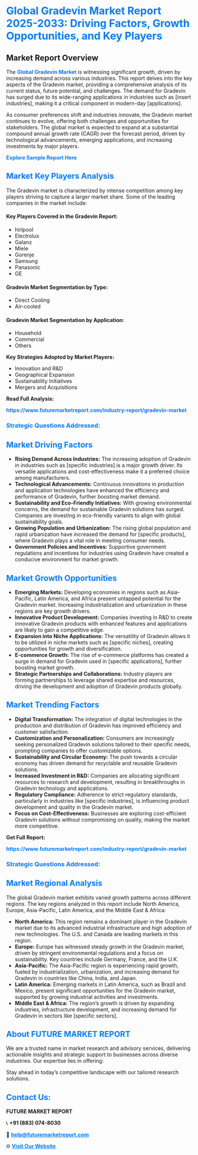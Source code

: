 <h1 style="color: #007BFF;">Global Gradevin Market Report 2025-2033: Driving Factors, Growth Opportunities, and Key Players</h1>

<section id="overview">
<h2>Market Report Overview</h2>
<p>The <a href="https://www.futuremarketreport.com/industry-report/gradevin-market" style="color: #007BFF; text-decoration: none;"><strong>Global Gradevin Market</strong></a> is witnessing significant growth, driven by increasing demand across various industries. This report delves into the key aspects of the Gradevin market, providing a comprehensive analysis of its current status, future potential, and challenges. The demand for Gradevin has surged due to its wide-ranging applications in industries such as [insert industries], making it a critical component in modern-day [applications].</p>
<p>As consumer preferences shift and industries innovate, the Gradevin market continues to evolve, offering both challenges and opportunities for stakeholders. The global market is expected to expand at a substantial compound annual growth rate (CAGR) over the forecast period, driven by technological advancements, emerging applications, and increasing investments by major players.</p>
</section>

<section id="overview">
<p><a href="https://www.futuremarketreport.com/request-sample/reportId=52692" style="color: #007BFF; text-decoration: none;"><strong>Explore Sample Report Here</strong></a></p>
</section>

<section id="key-players">
<h2 style="color: #007BFF;">Market Key Players Analysis</h2>
<p>The Gradevin market is characterized by intense competition among key players striving to capture a larger market share. Some of the leading companies in the market include:</p>
<h4>Key Players Covered in the Gradevin Report:</h4>
<ul><li>hirlpool</li><li>Electrolux</li><li>Galanz</li><li>Miele</li><li>Gorenje</li><li>Samsung</li><li>Panasonic</li><li>GE</li></ul>
<h4>Gradevin Market Segmentation by Type:</h4>
<ul><li>Direct Cooling</li><li>Air-cooled</li></ul>

<h4>Gradevin Market Segmentation by Application:</h4>
<ul><li>Household</li><li>Commercial</li><li>Others</li></ul>
<p><strong>Key Strategies Adopted by Market Players:</strong></p>
<ul>
<li>Innovation and R&D</li>
<li>Geographical Expansion</li>
<li>Sustainability Initiatives</li>
<li>Mergers and Acquisitions</li>
</ul>
</section>

<section>
<p><strong>Read Full Analysis: </strong></p><a href="https://www.futuremarketreport.com/industry-report/gradevin-market" style="color: #007BFF; text-decoration: none;"><strong>https://www.futuremarketreport.com/industry-report/gradevin-market</strong></a>
<h3 style="color: #007BFF;">Strategic Questions Addressed:</h3>
</section>

<section id="driving-factors">
<h2 style="color: #007BFF;">Market Driving Factors</h2>
<ul>
<li><strong>Rising Demand Across Industries:</strong> The increasing adoption of Gradevin in industries such as [specific industries] is a major growth driver. Its versatile applications and cost-effectiveness make it a preferred choice among manufacturers.</li>
<li><strong>Technological Advancements:</strong> Continuous innovations in production and application technologies have enhanced the efficiency and performance of Gradevin, further boosting market demand.</li>
<li><strong>Sustainability and Eco-Friendly Initiatives:</strong> With growing environmental concerns, the demand for sustainable Gradevin solutions has surged. Companies are investing in eco-friendly variants to align with global sustainability goals.</li>
<li><strong>Growing Population and Urbanization:</strong> The rising global population and rapid urbanization have increased the demand for [specific products], where Gradevin plays a vital role in meeting consumer needs.</li>
<li><strong>Government Policies and Incentives:</strong> Supportive government regulations and incentives for industries using Gradevin have created a conducive environment for market growth.</li>
</ul>
</section>

<section id="growth-opportunities">
<h2 style="color: #007BFF;">Market Growth Opportunities</h2>
<ul>
<li><strong>Emerging Markets:</strong> Developing economies in regions such as Asia-Pacific, Latin America, and Africa present untapped potential for the Gradevin market. Increasing industrialization and urbanization in these regions are key growth drivers.</li>
<li><strong>Innovative Product Development:</strong> Companies investing in R&D to create innovative Gradevin products with enhanced features and applications are likely to gain a competitive edge.</li>
<li><strong>Expansion into Niche Applications:</strong> The versatility of Gradevin allows it to be utilized in niche markets such as [specific niches], creating opportunities for growth and diversification.</li>
<li><strong>E-commerce Growth:</strong> The rise of e-commerce platforms has created a surge in demand for Gradevin used in [specific applications], further boosting market growth.</li>
<li><strong>Strategic Partnerships and Collaborations:</strong> Industry players are forming partnerships to leverage shared expertise and resources, driving the development and adoption of Gradevin products globally.</li>
</ul>
</section>

<section id="trending-factors">
<h2 style="color: #007BFF;">Market Trending Factors</h2>
<ul>
<li><strong>Digital Transformation:</strong> The integration of digital technologies in the production and distribution of Gradevin has improved efficiency and customer satisfaction.</li>
<li><strong>Customization and Personalization:</strong> Consumers are increasingly seeking personalized Gradevin solutions tailored to their specific needs, prompting companies to offer customizable options.</li>
<li><strong>Sustainability and Circular Economy:</strong> The push towards a circular economy has driven demand for recyclable and reusable Gradevin solutions.</li>
<li><strong>Increased Investment in R&D:</strong> Companies are allocating significant resources to research and development, resulting in breakthroughs in Gradevin technology and applications.</li>
<li><strong>Regulatory Compliance:</strong> Adherence to strict regulatory standards, particularly in industries like [specific industries], is influencing product development and quality in the Gradevin market.</li>
<li><strong>Focus on Cost-Effectiveness:</strong> Businesses are exploring cost-efficient Gradevin solutions without compromising on quality, making the market more competitive.</li>
</ul>
</section>

<section>
<p><strong>Get Full Report: </strong></p><a href="https://www.futuremarketreport.com/industry-report/gradevin-market" style="color: #007BFF; text-decoration: none;"><strong>https://www.futuremarketreport.com/industry-report/gradevin-market</strong></a>
<h3 style="color: #007BFF;">Strategic Questions Addressed:</h3>
</section>


<section id="regional-analysis">
<h2 style="color: #007BFF;">Market Regional Analysis</h2>
<p>The global Gradevin market exhibits varied growth patterns across different regions. The key regions analyzed in this report include North America, Europe, Asia-Pacific, Latin America, and the Middle East & Africa:</p>
<ul>
<li><strong>North America:</strong> This region remains a dominant player in the Gradevin market due to its advanced industrial infrastructure and high adoption of new technologies. The U.S. and Canada are leading markets in this region.</li>
<li><strong>Europe:</strong> Europe has witnessed steady growth in the Gradevin market, driven by stringent environmental regulations and a focus on sustainability. Key countries include Germany, France, and the U.K.</li>
<li><strong>Asia-Pacific:</strong> The Asia-Pacific region is experiencing rapid growth, fueled by industrialization, urbanization, and increasing demand for Gradevin in countries like China, India, and Japan.</li>
<li><strong>Latin America:</strong> Emerging markets in Latin America, such as Brazil and Mexico, present significant opportunities for the Gradevin market, supported by growing industrial activities and investments.</li>
<li><strong>Middle East & Africa:</strong> The region’s growth is driven by expanding industries, infrastructure development, and increasing demand for Gradevin in sectors like [specific sectors].</li>
</ul>
</section>

<footer>
<h2 style="color: #007BFF;">About FUTURE MARKET REPORT</h2>
<p>We are a trusted name in market research and advisory services, delivering actionable insights and strategic support to businesses across diverse industries. Our expertise lies in offering:</p>

<p>Stay ahead in today’s competitive landscape with our tailored research solutions.</p>

<h2 style="color: #007BFF;">Contact Us:</h2>
<p><strong>FUTURE MARKET REPORT</strong></p>
<p>📞 <strong>+91 (883) 074-8030</strong></p>
<p>📧 <strong><a href="mailto:help@futuremarketreport.com" style="color: #007BFF;">help@futuremarketreport.com</a></strong></p>
<p>🌐 <strong><a href="https://www.futuremarketreport.com/" style="color: #007BFF;">Visit Our Website</a></strong></p>
</footer>